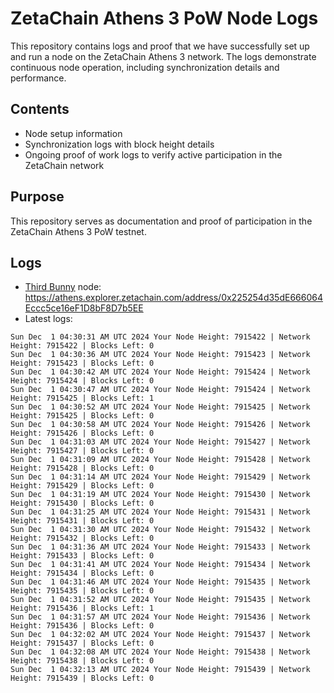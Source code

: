 # ZetaChain Athens 3 PoW Node Logs
This repository contains logs and proof that we have successfully set up and run a node on the ZetaChain Athens 3 network. The logs demonstrate continuous node operation, including synchronization details and performance.

## Contents
- Node setup information
- Synchronization logs with block height details
- Ongoing proof of work logs to verify active participation in the ZetaChain network

## Purpose
This repository serves as documentation and proof of participation in the ZetaChain Athens 3 PoW testnet.

## Logs

- [Third Bunny](https://thirdbunny.xyz/) node: https://athens.explorer.zetachain.com/address/0x225254d35dE666064Eccc5ce16eF1D8bF8D7b5EE
- Latest logs:
```
Sun Dec  1 04:30:31 AM UTC 2024 Your Node Height: 7915422 | Network Height: 7915422 | Blocks Left: 0
Sun Dec  1 04:30:36 AM UTC 2024 Your Node Height: 7915423 | Network Height: 7915423 | Blocks Left: 0
Sun Dec  1 04:30:42 AM UTC 2024 Your Node Height: 7915424 | Network Height: 7915424 | Blocks Left: 0
Sun Dec  1 04:30:47 AM UTC 2024 Your Node Height: 7915424 | Network Height: 7915425 | Blocks Left: 1
Sun Dec  1 04:30:52 AM UTC 2024 Your Node Height: 7915425 | Network Height: 7915425 | Blocks Left: 0
Sun Dec  1 04:30:58 AM UTC 2024 Your Node Height: 7915426 | Network Height: 7915426 | Blocks Left: 0
Sun Dec  1 04:31:03 AM UTC 2024 Your Node Height: 7915427 | Network Height: 7915427 | Blocks Left: 0
Sun Dec  1 04:31:09 AM UTC 2024 Your Node Height: 7915428 | Network Height: 7915428 | Blocks Left: 0
Sun Dec  1 04:31:14 AM UTC 2024 Your Node Height: 7915429 | Network Height: 7915429 | Blocks Left: 0
Sun Dec  1 04:31:19 AM UTC 2024 Your Node Height: 7915430 | Network Height: 7915430 | Blocks Left: 0
Sun Dec  1 04:31:25 AM UTC 2024 Your Node Height: 7915431 | Network Height: 7915431 | Blocks Left: 0
Sun Dec  1 04:31:30 AM UTC 2024 Your Node Height: 7915432 | Network Height: 7915432 | Blocks Left: 0
Sun Dec  1 04:31:36 AM UTC 2024 Your Node Height: 7915433 | Network Height: 7915433 | Blocks Left: 0
Sun Dec  1 04:31:41 AM UTC 2024 Your Node Height: 7915434 | Network Height: 7915434 | Blocks Left: 0
Sun Dec  1 04:31:46 AM UTC 2024 Your Node Height: 7915435 | Network Height: 7915435 | Blocks Left: 0
Sun Dec  1 04:31:52 AM UTC 2024 Your Node Height: 7915435 | Network Height: 7915436 | Blocks Left: 1
Sun Dec  1 04:31:57 AM UTC 2024 Your Node Height: 7915436 | Network Height: 7915436 | Blocks Left: 0
Sun Dec  1 04:32:02 AM UTC 2024 Your Node Height: 7915437 | Network Height: 7915437 | Blocks Left: 0
Sun Dec  1 04:32:08 AM UTC 2024 Your Node Height: 7915438 | Network Height: 7915438 | Blocks Left: 0
Sun Dec  1 04:32:13 AM UTC 2024 Your Node Height: 7915439 | Network Height: 7915439 | Blocks Left: 0
```
